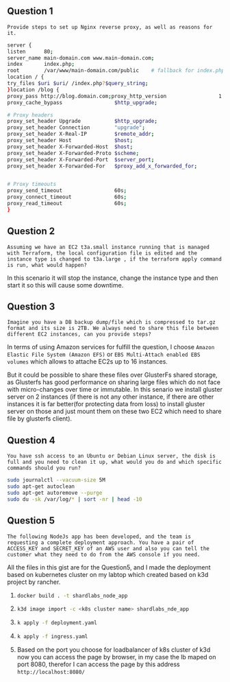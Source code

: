 ## Question 1
`Provide steps to set up Nginx reverse proxy, as well as reasons for it.`

```bash
server {
listen      80;
server_name main-domain.com www.main-domain.com;
index       index.php;
root        /var/www/main-domain.com/public    # fallback for index.php
location / {
try_files $uri $uri/ /index.php?$query_string;
}location /blog {
proxy_pass http://blog.domain.com;proxy_http_version                 1.1;
proxy_cache_bypass                 $http_upgrade;

# Proxy headers
proxy_set_header Upgrade           $http_upgrade;
proxy_set_header Connection        "upgrade";
proxy_set_header X-Real-IP         $remote_addr;
proxy_set_header Host              $host;
proxy_set_header X-Forwarded-Host  $host;
proxy_set_header X-Forwarded-Proto $scheme;
proxy_set_header X-Forwarded-Port  $server_port;
proxy_set_header X-Forwarded-For   $proxy_add_x_forwarded_for;


# Proxy timeouts
proxy_send_timeout                 60s;
proxy_connect_timeout              60s;
proxy_read_timeout                 60s;
}
```
## Question 2
`Assuming we have an EC2 t3a.small instance running that is managed with Terraform, the local configuration file is edited and the instance type is changed to t3a.large , if the terraform apply command is run, what would happen?`

In this scenario it will stop the instance, change the instance type and then start it so this will cause some downtime.

## Question 3
`Imagine you have a DB backup dump/file which is compressed to tar.gz format and its size is 2TB. We always need to share this file between different EC2 instances, can you provide steps?`

In terms of using Amazon services for fulfill the question, I choose  `Amazon Elastic File System (Amazon EFS)` or `EBS Multi-Attach enabled EBS volumes` which allows to attache EC2s up to 16 instances.

But it could be possible to share these files over GlusterFs shared storage, as Glusterfs has good performance on sharing large files which do not face with micro-changes over time or immutable.
In this senario we install gluster server on 2 instances (if there is not any other instance, if there are other instances it is far better(for protecting data from loss) to install gluster server on those and just mount them  on these two EC2 which need to share file by glusterfs client).

## Question 4
`You have ssh access to an Ubuntu or Debian Linux server, the disk is full and you need to clean it up, what would you do and which specific commands should you run?`

```bash
sudo journalctl --vacuum-size 5M
sudo apt-get autoclean
sudo apt-get autoremove --purge
sudo du -sk /var/log/* | sort -nr | head -10
```
## Question 5
`The following NodeJs app has been developed, and the team is requesting a complete deployment approach. You have a pair of ACCESS_KEY and SECRET_KEY of an AWS user and also you can tell the customer what they need to do from the AWS console if you need.`

All the files in this gist are for the Question5, and I made the deployment based on kubernetes cluster on my labtop which created based on k3d project by rancher.

1. 
   ```bash
   docker build . -t shardlabs_node_app
   ```
1. 
   ```bash
   k3d image import -c <k8s cluster name> shardlabs_nde_app
   ```
1. 
   ```bash
   k apply -f deployment.yaml
   ```
1. ```bash
   k apply -f ingress.yaml
   ```
1. Based on the port you choose for loadbalancer of k8s cluster of k3d now you can access the page by browser, in my case the lb maped on port 8080, therefor I can access the page by this address `http://localhost:8080/`